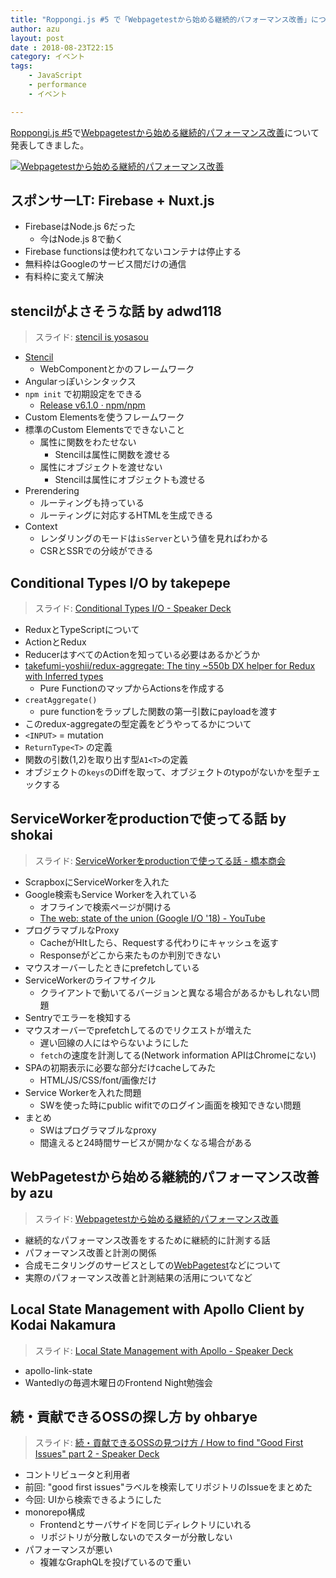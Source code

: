 ```yaml
---
title: "Roppongi.js #5 で「Webpagetestから始める継続的パフォーマンス改善」について話してきた"
author: azu
layout: post
date : 2018-08-23T22:15
category: イベント
tags:
    - JavaScript
    - performance
    - イベント

---
```


[Roppongi.js #5](https://roppongi-js.connpass.com/event/95936/)で[Webpagetestから始める継続的パフォーマンス改善](https://azu.github.io//slide/2018/roppongijs/webpagetest-performance.html)について発表してきました。

[![Webpagetestから始める継続的パフォーマンス改善](https://efcl.info/wp-content/uploads/2018/08/23-1535030051.png)](https://azu.github.io//slide/2018/roppongijs/webpagetest-performance.html)

## スポンサーLT: Firebase + Nuxt.js

- FirebaseはNode.js 6だった
    - 今はNode.js 8で動く
- Firebase functionsは使われてないコンテナは停止する
- 無料枠はGoogleのサービス間だけの通信
- 有料枠に変えて解決

## stencilがよさそうな話 by adwd118

> スライド: [stencil is yosasou](https://slides.com/adwd/stencil_is_yosasou#/)

- [Stencil](https://stenciljs.com/)
    - WebComponentとかのフレームワーク
- Angularっぽいシンタックス
- `npm init` で初期設定をできる
    - [Release v6.1.0 · npm/npm](https://github.com/npm/npm/releases/tag/v6.1.0)
- Custom Elementsを使うフレームワーク
- 標準のCustom Elementsでできないこと
    - 属性に関数をわたせない
        - Stencilは属性に関数を渡せる
    - 属性にオブジェクトを渡せない
        - Stencilは属性にオブジェクトも渡せる
- Prerendering
    - ルーティングも持っている
    - ルーティングに対応するHTMLを生成できる
- Context
    - レンダリングのモードは`isServer`という値を見ればわかる
    - CSRとSSRでの分岐ができる

## Conditional Types I/O by takepepe

> スライド: [Conditional Types I/O - Speaker Deck](https://speakerdeck.com/takefumiyoshii/o-1)

- ReduxとTypeScriptについて
- ActionとRedux
- ReducerはすべてのActionを知っている必要はあるかどうか
- [takefumi-yoshii/redux-aggregate: The tiny ~550b DX helper for Redux with Inferred types](https://github.com/takefumi-yoshii/redux-aggregate)
    - Pure FunctionのマップからActionsを作成する
- `creatAggregate()`
    - pure functionをラップした関数の第一引数にpayloadを渡す
- このredux-aggregateの型定義をどうやってるかについて
- `<INPUT>` = mutation
- `ReturnType<T>` の定義
- 関数の引数(1,2)を取り出す型`A1<T>`の定義
- オブジェクトの`keys`のDiffを取って、オブジェクトのtypoがないかを型チェックする

## ServiceWorkerをproductionで使ってる話 by shokai

> スライド: [ServiceWorkerをproductionで使ってる話 - 橋本商会](https://t.co/nT9SvhXFB7)

- ScrapboxにServiceWorkerを入れた
- Google検索もService Workerを入れている
    - オフラインで検索ページが開ける
    - [The web: state of the union (Google I/O '18) - YouTube](https://www.youtube.com/watch?v=Ay-mdLMDtbs)
- プログラマブルなProxy
    - CacheがHItしたら、Requestする代わりにキャッシュを返す
    - Responseがどこから来たものか判別できない
- マウスオーバーしたときにprefetchしている
- ServiceWorkerのライフサイクル
    - クライアントで動いてるバージョンと異なる場合があるかもしれない問題
- Sentryでエラーを検知する
- マウスオーバーでprefetchしてるのでリクエストが増えた
    - 遅い回線の人にはやらないようにした
    - `fetch`の速度を計測してる(Network information APIはChromeにない)
- SPAの初期表示に必要な部分だけcacheしてみた
    - HTML/JS/CSS/font/画像だけ
- Service Workerを入れた問題
    - SWを使った時にpublic wifitでのログイン画面を検知できない問題
- まとめ
    - SWはプログラマブルなproxy
    - 間違えると24時間サービスが開かなくなる場合がある

## WebPagetestから始める継続的パフォーマンス改善 by azu

> スライド: [Webpagetestから始める継続的パフォーマンス改善](https://azu.github.io//slide/2018/roppongijs/webpagetest-performance.html)

- 継続的なパフォーマンス改善をするために継続的に計測する話
- パフォーマンス改善と計測の関係
- 合成モニタリングのサービスとしての[WebPagetest](https://www.webpagetest.org/)などについて
- 実際のパフォーマンス改善と計測結果の活用についてなど

## Local State Management with Apollo Client by Kodai Nakamura

> スライド: [Local State Management with Apollo - Speaker Deck](https://speakerdeck.com/kdnk/local-state-management-with-apollo)

- apollo-link-state
- Wantedlyの毎週木曜日のFrontend Night勉強会

## 続・貢献できるOSSの探し方 by ohbarye

> スライド: [続・貢献できるOSSの見つけ方 / How to find "Good First Issues" part 2 - Speaker Deck](https://speakerdeck.com/ohbarye/how-to-find-good-first-issues-part-2)

- コントリビュータと利用者
- 前回: "good first issues"ラベルを検索してリポジトリのIssueをまとめた
- 今回: UIから検索できるようにした
- monorepo構成
    - Frontendとサーバサイドを同じディレクトリにいれる
    - リポジトリが分散しないのでスターが分散しない
- パフォーマンスが悪い
    - 複雑なGraphQLを投げているので重い
